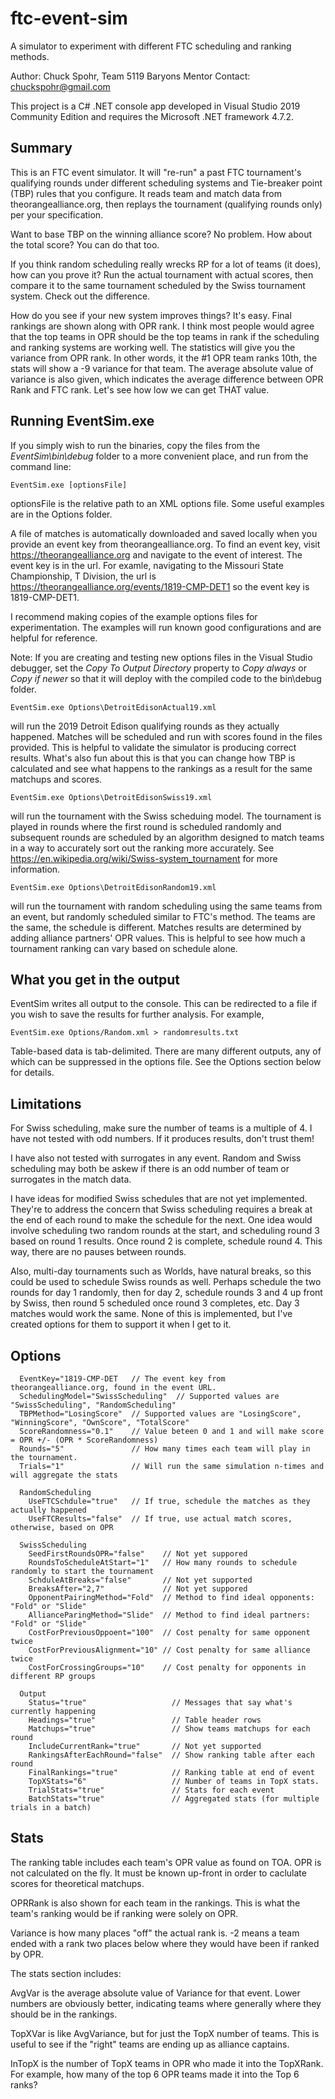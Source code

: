 # ftc-event-sim
A simulator to experiment with different FTC scheduling and ranking methods.

Author: Chuck Spohr, Team 5119 Baryons Mentor
Contact: chuckspohr@gmail.com

This project is a C# .NET console app developed in Visual Studio 2019 Community Edition and 
requires the Microsoft .NET framework 4.7.2.

## Summary
This is an FTC event simulator.  It will "re-run" a past FTC tournament's qualifying rounds
under different scheduling systems and Tie-breaker point (TBP) rules that you configure.
It reads team and match data from theorangealliance.org, then replays the tournament 
(qualifying rounds only) per your specification.

Want to base TBP on the winning alliance score?  No problem.  How about the total score?
You can do that too.

If you think random scheduling really wrecks RP for a lot of teams (it does), how can you
prove it?  Run the actual tournament with actual scores, then compare it to the same
tournament scheduled by the Swiss tournament system.  Check out the difference.

How do you see if your new system improves things?  It's easy.  Final rankings are shown
along with OPR rank.  I think most people would agree that the top teams in OPR should
be the top teams in rank if the scheduling and ranking systems are working well.  The 
statistics will give you the variance from OPR rank.  In other words, it the #1 OPR team 
ranks 10th, the stats will show a -9 variance for that team.  The average absolute value 
of variance is also given, which indicates the average difference between OPR Rank and FTC rank.
Let's see how low we can get THAT value.

## Running EventSim.exe
If you simply wish to run the binaries, copy the files from the *EventSim\bin\debug* folder 
to a more convenient place, and run from the command line:

    EventSim.exe [optionsFile] 

optionsFile is the relative path to an XML options file.  Some useful examples are in the Options 
folder.

A file of matches is automatically downloaded and saved locally when you provide an event
key from theorangealliance.org.  To find an event key, visit https://theorangealliance.org and
navigate to the event of interest.  The event key is in the url.  For examle, navigating to the
Missouri State Championship, T Division, the url is https://theorangealliance.org/events/1819-CMP-DET1 
so the event key is 1819-CMP-DET1.

I recommend making copies of the example options files for experimentation.  The examples will run
known good configurations and are helpful for reference.

Note: If you are creating and testing new options files in the Visual Studio debugger, set the 
*Copy To Output Directory* property to *Copy always* or *Copy if newer* so that it will deploy
with the compiled code to the bin\debug folder.

    EventSim.exe Options\DetroitEdisonActual19.xml
will run the 2019 Detroit Edison qualifying rounds as they actually happened.  Matches will be 
scheduled and run with scores found in the files provided.  This is helpful to validate the 
simulator is producing correct results.  What's also fun about this is that you can change how
TBP is calculated and see what happens to the rankings as a result for the same matchups and scores.

    EventSim.exe Options\DetroitEdisonSwiss19.xml
will run the tournament with the Swiss scheduing model. The tournament is played in rounds where
the first round is scheduled randomly and subsequent rounds are scheduled by an algorithm designed
to match teams in a way to accurately sort out the ranking more accurately.
See https://en.wikipedia.org/wiki/Swiss-system_tournament for more information.

    EventSim.exe Options\DetroitEdisonRandom19.xml
will run the tournament with random scheduling using the same teams from an event, but randomly
scheduled similar to FTC's method.  The teams are the same, the schedule is different.  Matches
results are determined by adding alliance partners' OPR values.  This is helpful to see how
much a tournament ranking can vary based on schedule alone.

## What you get in the output
EventSim writes all output to the console.  This can be redirected to a file if you wish to save
the results for further analysis.  For example,

    EventSim.exe Options/Random.xml > randomresults.txt

Table-based data is tab-delimited.  There are many different outputs, any of which can be suppressed
in the options file.  See the Options section below for details.

## Limitations
For Swiss scheduling, make sure the number of teams is a multiple of 4.  I have not tested with odd
numbers.  If it produces results, don't trust them!

I have also not tested with surrogates in any event.  Random and Swiss scheduling may both be
askew if there is an odd number of team or surrogates in the match data.

I have ideas for modified Swiss schedules that are not yet implemented.  They're to address the
concern that Swiss scheduling requires a break at the end of each round to make the schedule for the
next.  One idea would involve scheduling two random rounds at the start, and scheduling round 3 
based on round 1 results.  Once round 2 is complete, schedule round 4.  This way, there are no pauses
between rounds.

Also, multi-day tournaments such as Worlds, have natural breaks, so this could be used to schedule Swiss 
rounds as well.  Perhaps schedule the two rounds for day 1 randomly, then for day 2, schedule rounds 
3 and 4 up front by Swiss, then round 5 scheduled once round 3 completes, etc.  Day 3 matches would 
work the same. None of this is implemented, but I've created options for them to support it when 
I get to it.

## Options
~~~~
  EventKey="1819-CMP-DET   // The event key from theorangealliance.org, found in the event URL.
  SchedulingModel="SwissScheduling"  // Supported values are "SwissScheduling", "RandomScheduling"
  TBPMethod="LosingScore"  // Supported values are "LosingScore", "WinningScore", "OwnScore", "TotalScore"
  ScoreRandomness="0.1"    // Value beteen 0 and 1 and will make score = OPR +/- (OPR * ScoreRandomness)
  Rounds="5"               // How many times each team will play in the tournament.
  Trials="1"               // Will run the same simulation n-times and will aggregate the stats
  
  RandomScheduling 
    UseFTCSchdule="true"   // If true, schedule the matches as they actually happened 
    UseFTCResults="false"  // If true, use actual match scores, otherwise, based on OPR 

  SwissScheduling 
    SeedFirstRoundsOPR="false"    // Not yet suppored
    RoundsToScheduleAtStart="1"   // How many rounds to schedule randomly to start the tournament
    SchduleAtBreaks="false"       // Not yet supported 
    BreaksAfter="2,7"             // Not yet suppored
    OpponentPairingMethod="Fold"  // Method to find ideal opponents: "Fold" or "Slide"
    AllianceParingMethod="Slide"  // Method to find ideal partners: "Fold" or "Slide"
    CostForPreviousOppoent="100"  // Cost penalty for same opponent twice
    CostForPreviousAlignment="10" // Cost penalty for same alliance twice 
    CostForCrossingGroups="10"    // Cost penalty for opponents in different RP groups

  Output 
    Status="true"                   // Messages that say what's currently happening
    Headings="true"                 // Table header rows
    Matchups="true"                 // Show teams matchups for each round
    IncludeCurrentRank="true"       // Not yet supported
    RankingsAfterEachRound="false"  // Show ranking table after each round
    FinalRankings="true"            // Ranking table at end of event
    TopXStats="6"                   // Number of teams in TopX stats.
    TrialStats="true"               // Stats for each event
    BatchStats="true"               // Aggregated stats (for multiple trials in a batch)
~~~~

## Stats
The ranking table includes each team's OPR value as found on TOA.  OPR is not calculated on the fly.
It must be known up-front in order to caclulate scores for theoretical matchups.

OPRRank is also shown for each team in the rankings. This is what the team's ranking would be if
ranking were solely on OPR.  

Variance is how many places "off" the actual rank is. -2 means a team ended with a rank two places
below where they would have been if ranked by OPR.

The stats section includes:

AvgVar is the average absolute value of Variance for that event.  Lower numbers are obviously
better, indicating teams where generally where they should be in the rankings.

TopXVar is like AvgVariance, but for just the TopX number of teams.  This is useful to see if the
"right" teams are ending up as alliance captains.

InTopX is the number of TopX teams in OPR who made it into the TopXRank.  For example,
how many of the top 6 OPR teams made it into the Top 6 ranks?
